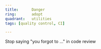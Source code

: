 ```yaml
---
title:      Danger
ring:       adopt
quadrant:   utilities
tags: [quality control, CI]

---
```


Stop saying "you forgot to …" in code review
